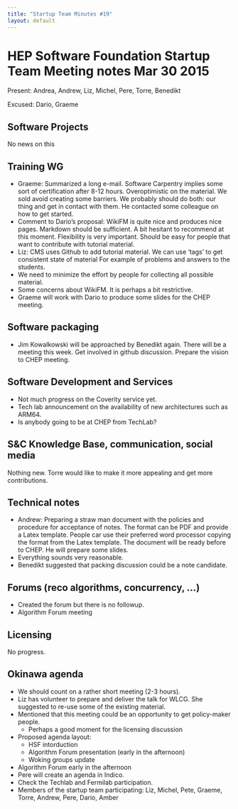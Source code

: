 ```yaml
---
title: "Startup Team Minutes #19"
layout: default
---
```


# HEP Software Foundation Startup Team Meeting notes Mar 30 2015

Present: Andrea, Andrew, Liz, Michel, Pere, Torre, Benedikt

Excused: Dario, Graeme

## Software Projects
  No news on this

## Training WG
 - Graeme: Summarized a long e-mail. Software Carpentry implies some sort of certification after 8-12 hours. Overoptimistic on the material. We sold avoid creating some barriers.  We probably should do both: our thing and get in contact with them. He contacted some colleague on how to get started.
 - Comment to Dario’s proposal: WikiFM is quite nice and produces nice pages. Markdown should be sufficient. A bit hesitant to recommend at this moment. Flexibility is very important. Should be easy for people that want to contribute with tutorial material.
 - Liz: CMS uses Github to add tutorial material. We can use ‘tags’ to get consistent state of material For example of problems and answers to the students.
 - We need to minimize the effort by people for collecting all possible material.
 - Some concerns about WikiFM. It is perhaps a bit restrictive.
 - Graeme will work with Dario to produce some slides for the CHEP meeting.

## Software packaging
 - Jim Kowalkowski will be approached by Benedikt again. There will be a meeting this week. Get involved in github discussion.
Prepare the vision to CHEP meeting.

## Software Development and Services
 - Not much progress on the Coverity service yet.
 - Tech lab announcement on the availability of new architectures such as ARM64.
 - Is anybody going to be at CHEP from TechLab?

## S&C Knowledge Base, communication, social media
Nothing new. Torre would like to make it more appealing and get more contributions.

## Technical notes
 - Andrew: Preparing a straw man document with the policies and procedure for acceptance of notes. The format can be PDF and provide a Latex template. People car use their preferred word processor copying the format from the Latex template.  The document will be ready before to CHEP. He will prepare some slides.
 - Everything sounds very reasonable.
 - Benedikt suggested that packing discussion could be a note candidate.

## Forums (reco algorithms, concurrency, ...)
 - Created the forum but there is no followup.
 - Algorithm Forum meeting

## Licensing
No progress.

## Okinawa agenda

 - We should count on a rather short meeting (2-3 hours).
 - Liz has volunteer to prepare and deliver the talk for WLCG. She suggested to re-use some of the existing material.
 - Mentioned that this meeting could be an opportunity to get policy-maker people.
    - Perhaps a good moment for the licensing discussion
 - Proposed agenda layout:
    - HSF intorduction
    - Algorithm Forum presentation (early in the afternoon)
    - Woking groups update
 - Algorithm Forum  early in the afternoon
 - Pere will create an agenda in Indico.
 - Check the Techlab and Fermilab participation.
 - Members of the startup team participating: Liz, Michel, Pete, Graeme, Torre, Andrew, Pere, Dario, Amber
